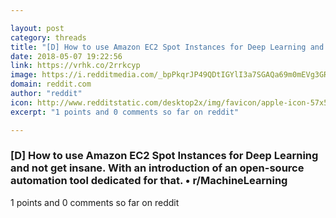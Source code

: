 ```yaml
---

layout: post
category: threads
title: "[D] How to use Amazon EC2 Spot Instances for Deep Learning and not get insane. With an introduction of an open-source automation tool dedicated for that."
date: 2018-05-07 19:22:56
link: https://vrhk.co/2rrkcyp
image: https://i.redditmedia.com/_bpPkqrJP49QDtIGYlI3a7SGAQa69m0mEVg3GRWCdxY.jpg?w=320&s=d29bfe1bd1711c427751ab8d83784497
domain: reddit.com
author: "reddit"
icon: http://www.redditstatic.com/desktop2x/img/favicon/apple-icon-57x57.png
excerpt: "1 points and 0 comments so far on reddit"

---
```


### [D] How to use Amazon EC2 Spot Instances for Deep Learning and not get insane. With an introduction of an open-source automation tool dedicated for that. • r/MachineLearning

1 points and 0 comments so far on reddit